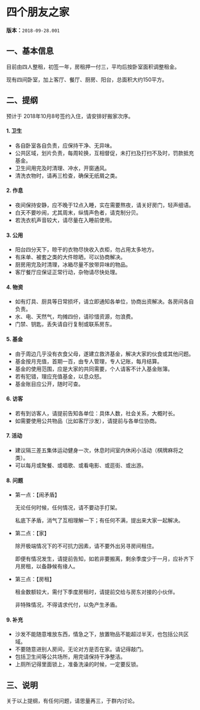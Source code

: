 # 四个朋友之家

**版本：**`2018-09-28.001`


## 一、基本信息
目前由四人整租，初签一年，房租押一付三，平均后按卧室面积调整租金。

现有四间卧室，加上客厅、餐厅、厨房、阳台，总面积大约150平方。


## 二、提纲
预计于 2018年10月8号签约入住，请安排好搬家次序。

#### 1. 卫生
- 各自卧室各自负责，应保持干净、无异味。
- 公共区域，划片负责，每周轮换，互相督促，未打扫及打扫不及时，罚款抵充基金。
- 卫生间用完及时清理、冲水，开窗通风。
- 清洗衣物时，请再三检查，确保无纸屑之类。

#### 2. 作息
- 夜间保持安静，应不晚于12点入睡，实在需要熬夜，请关好房门，轻声细语。
- 白天不要吵闹，尤其周末，纵情声色者，请克制分贝。
- 若洗衣机声音较大，请尽量在入睡前使用。

#### 3. 公用
- 阳台四分天下，晾干的衣物尽快收入衣柜，勿占用太多地方。
- 有床单、被套之类的大件晾晒，可以协商解决。
- 厨房用完及时清理，冰箱尽量不放带异味的物品。
- 客厅餐厅应保证正常行动，杂物请尽快处理。

#### 4. 物资
- 如有灯具、厨具等日常损坏，请立即通知各单位，协商出资解决。各房间各自负责。
- 水、电、天然气，均摊四份，请珍惜资源，勿浪费。
- 门禁、钥匙，丢失请自行复制或联系房东。

#### 5. 基金
- 由于周边几乎没有衣食父母，遂建立救济基金，解决大家的伙食或其他问题。
- 基金按月充值，首期一百，由专人管理，专人记账，每月结算。
- 基金的使用范围，应是大家的共同需要，个人请客不计入基金账簿。
- 若有犯错，理应充值基金，以息众怒。
- 基金账目应公开，随时可查。

#### 6.	访客
- 若有到访客人，请提前告知各单位：具体人数，社会关系，大概时长。
- 如需要使用公共物品（比如客厅沙发），请提前与各单位协商。

#### 7.	活动
- 建议隔三差五集体运动健身一次，休息时间室内休闲小活动（棋牌麻将之类）。
- 可以每月或聚餐、或唱歌、或看电影、或逛街、或出游。

#### 8.	问题
- 第一点：【闹矛盾】

  无论任何时候，任何情况，请不要动手打架。

  私底下矛盾，消气了互相理解一下；有任何不满，提出来大家一起解决。

- 第二点：【家】

  除开极端情况下的不可抗力因素，请不要外出另寻房间租住。

  即便有情况发生，请提前告知，如若非要搬离，剩余季度少于一月，应补齐下月房租，以备静候有缘人。

- 第三点：【房租】

  租金数额较大，需付下季度房租时，请提前交给与房东对接的小伙伴。

  非特殊情况，不得请求代付，以免产生矛盾。

#### 9.	补充
- 沙发不能随意堆放东西，情急之下，放置物品不能超过半天，也包括公共区域。
- 不要随意进别人房间，无论对方是否在家。请记得敲门。
- 包括卫生间等公共场所，用完请保持干净整洁。
- 上厕所记得里面锁上，准备洗澡的时候，一定要反锁。


## 三、说明
关于以上提纲，有任何问题，请思量再三，于群内讨论。
